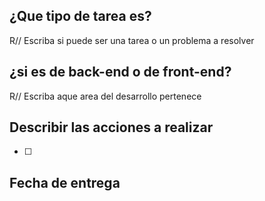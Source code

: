 ## ¿Que tipo de tarea es?
R// Escriba si puede ser una tarea o un problema a resolver

## ¿si es de back-end o de front-end?
R// Escriba aque area del desarrollo pertenece

## Describir las acciones a realizar 
- [ ] 

## Fecha de entrega 


